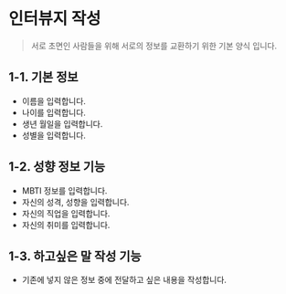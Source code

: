 # 인터뷰지 작성
> 서로 초면인 사람들을 위해 서로의 정보를 교환하기 위한 기본 양식 입니다.

## 1-1. 기본 정보
* 이름을 입력합니다.
* 나이를 입력합니다.
* 생년 월일을 입력합니다.
* 성별을 입력합니다.

## 1-2. 성향 정보 기능
* MBTI 정보를 입력합니다.
* 자신의 성격, 성향을 입력합니다.
* 자신의 직업을 입력합니다.
* 자신의 취미를 입력합니다.

## 1-3. 하고싶은 말 작성 기능
* 기존에 넣지 않은 정보 중에 전달하고 싶은 내용을 작성합니다.